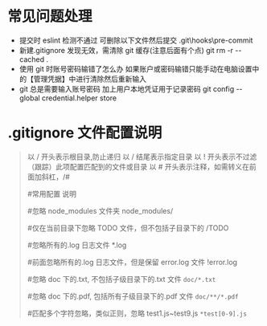 # 常见问题处理

- 提交时 eslint 检测不通过 可删除以下文件然后提交
  .git\hooks\pre-commit
- 新建.gitignore 发现无效，需清除 git 缓存(注意后面有个点)
  git rm -r --cached .
- 使用 git 时账号密码输错了怎么办
  如果账户或密码输错只能手动在电脑设置中的【管理凭据】中进行清除然后重新输入
- git 总是需要输入账号密码
  加上用户本地凭证用于记录密码
  git config --global credential.helper store

# .gitignore 文件配置说明

> 以 / 开头表示根目录,防止递归
> 以 / 结尾表示指定目录
> 以 ! 开头表示不过滤（跟踪）此项配置匹配到的文件或目录
> 以 # 开头表示注释，如需转义在前面加斜杠，/#
>
> #常用配置 说明
>
> #忽略 node_modules 文件夹
> node_modules/
>
> #仅在当前目录下忽略 TODO 文件，但不包括子目录下的
> /TODO
>
> #忽略所有的.log 日志文件
> \*.log
>
> #前面忽略所有的.log 日志文件，但是保留 error.log 文件
> !error.log
>
> #忽略 doc 下的.txt, 不包括子级目录下的.txt 文件
> `doc/*.txt`
>
> #忽略 doc 下的.pdf, 包括所有子级目录下的.pdf 文件
> `doc/**/*.pdf`
>
> #匹配多个字符忽略，类似正则，忽略 test1.js~test9.js
> `*test[0-9].js`
